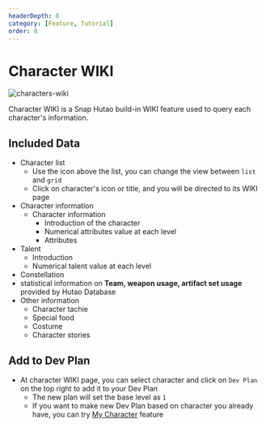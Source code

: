 ```yaml
---
headerDepth: 0
category: [Feature, Tutorial]
order: 8
---
```


# Character WIKI

![characters-wiki](https://img.alicdn.com/imgextra/i3/1797064093/O1CN017m1hd11g6dtvZP5UA_!!1797064093.png)

Character WIKI is a Snap Hutao build-in WIKI feature used to query each character's information.

## Included Data
- Character list
  - Use the icon above the list, you can change the view between `list` and `grid`
  - Click on character's icon or title, and you will be directed to its WIKI page
- Character information
  - Character information
    - Introduction of the character
    - Numerical attributes value at each level
    - Attributes
- Talent
  - Introduction
  - Numerical talent value at each level
- Constellation
- statistical information on **Team, weapon usage, artifact set usage** provided by Hutao Database
- Other information
  - Character tachie
  - Special food
  - Costume
  - Character stories

## Add to Dev Plan
- At character WIKI page, you can select character and click on `Dev Plan` on the top right to add it to your Dev Plan
  - The new plan will set the base level as `1`
  - If you want to make new Dev Plan based on character you already have, you can try [My Character](character-data.html) feature